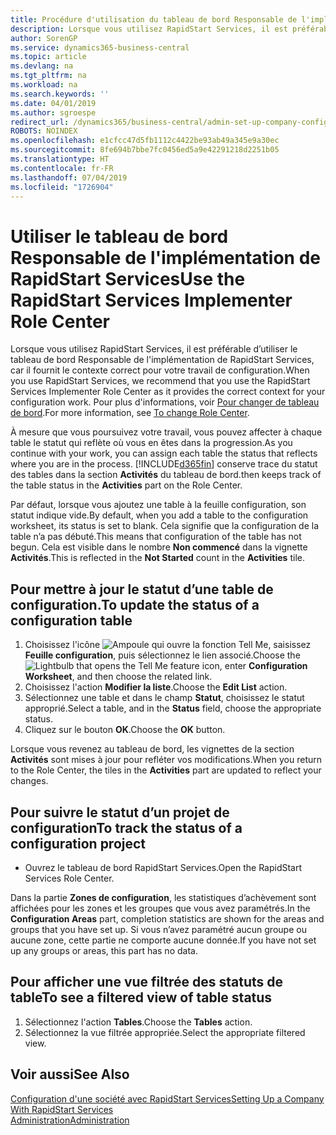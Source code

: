 ```yaml
---
title: Procédure d'utilisation du tableau de bord Responsable de l'implémentation de RapidStart Services | Microsoft Docs
description: Lorsque vous utilisez RapidStart Services, il est préférable de suivre votre travail et d’utiliser le tableau de bord Responsable de l'implémentation de RapidStart Services, car il fournit le contexte correct pour votre travail de configuration.
author: SorenGP
ms.service: dynamics365-business-central
ms.topic: article
ms.devlang: na
ms.tgt_pltfrm: na
ms.workload: na
ms.search.keywords: ''
ms.date: 04/01/2019
ms.author: sgroespe
redirect_url: /dynamics365/business-central/admin-set-up-company-configuration
ROBOTS: NOINDEX
ms.openlocfilehash: e1cfcc47d5fb1112c4422be93ab49a345e9a30ec
ms.sourcegitcommit: 8fe694b7bbe7fc0456ed5a9e42291218d2251b05
ms.translationtype: HT
ms.contentlocale: fr-FR
ms.lasthandoff: 07/04/2019
ms.locfileid: "1726904"
---
```

# <a name="use-the-rapidstart-services-implementer-role-center"></a><span data-ttu-id="c8df1-103">Utiliser le tableau de bord Responsable de l'implémentation de RapidStart Services</span><span class="sxs-lookup"><span data-stu-id="c8df1-103">Use the RapidStart Services Implementer Role Center</span></span>
<span data-ttu-id="c8df1-104">Lorsque vous utilisez RapidStart Services, il est préférable d’utiliser le tableau de bord Responsable de l'implémentation de RapidStart Services, car il fournit le contexte correct pour votre travail de configuration.</span><span class="sxs-lookup"><span data-stu-id="c8df1-104">When you use RapidStart Services, we recommend that you use the RapidStart Services Implementer Role Center as it provides the correct context for your configuration work.</span></span> <span data-ttu-id="c8df1-105">Pour plus d'informations, voir [Pour changer de tableau de bord](ui-change-basic-settings.md#to-change-role-center).</span><span class="sxs-lookup"><span data-stu-id="c8df1-105">For more information, see [To change Role Center](ui-change-basic-settings.md#to-change-role-center).</span></span>

<span data-ttu-id="c8df1-106">À mesure que vous poursuivez votre travail, vous pouvez affecter à chaque table le statut qui reflète où vous en êtes dans la progression.</span><span class="sxs-lookup"><span data-stu-id="c8df1-106">As you continue with your work, you can assign each table the status that reflects where you are in the process.</span></span> [!INCLUDE[d365fin](includes/d365fin_md.md)] <span data-ttu-id="c8df1-107">conserve trace du statut des tables dans la section **Activités** du tableau de bord.</span><span class="sxs-lookup"><span data-stu-id="c8df1-107">then keeps track of the table status in the **Activities** part on the Role Center.</span></span>  

<span data-ttu-id="c8df1-108">Par défaut, lorsque vous ajoutez une table à la feuille configuration, son statut indique vide.</span><span class="sxs-lookup"><span data-stu-id="c8df1-108">By default, when you add a table to the configuration worksheet, its status is set to blank.</span></span> <span data-ttu-id="c8df1-109">Cela signifie que la configuration de la table n’a pas débuté.</span><span class="sxs-lookup"><span data-stu-id="c8df1-109">This means that configuration of the table has not begun.</span></span> <span data-ttu-id="c8df1-110">Cela est visible dans le nombre **Non commencé** dans la vignette **Activités**.</span><span class="sxs-lookup"><span data-stu-id="c8df1-110">This is reflected in the **Not Started** count in the **Activities** tile.</span></span>  

## <a name="to-update-the-status-of-a-configuration-table"></a><span data-ttu-id="c8df1-111">Pour mettre à jour le statut d’une table de configuration.</span><span class="sxs-lookup"><span data-stu-id="c8df1-111">To update the status of a configuration table</span></span>  
1.  <span data-ttu-id="c8df1-112">Choisissez l'icône ![Ampoule qui ouvre la fonction Tell Me](media/ui-search/search_small.png "Dites-moi ce que vous voulez faire"), saisissez **Feuille configuration**, puis sélectionnez le lien associé.</span><span class="sxs-lookup"><span data-stu-id="c8df1-112">Choose the ![Lightbulb that opens the Tell Me feature](media/ui-search/search_small.png "Tell me what you want to do") icon, enter **Configuration Worksheet**, and then choose the related link.</span></span>  
2.  <span data-ttu-id="c8df1-113">Choisissez l'action **Modifier la liste**.</span><span class="sxs-lookup"><span data-stu-id="c8df1-113">Choose the **Edit List** action.</span></span>  
3.  <span data-ttu-id="c8df1-114">Sélectionnez une table et dans le champ **Statut**, choisissez le statut approprié.</span><span class="sxs-lookup"><span data-stu-id="c8df1-114">Select a table, and in the **Status** field, choose the appropriate status.</span></span>  
4.  <span data-ttu-id="c8df1-115">Cliquez sur le bouton **OK**.</span><span class="sxs-lookup"><span data-stu-id="c8df1-115">Choose the **OK** button.</span></span>  

<span data-ttu-id="c8df1-116">Lorsque vous revenez au tableau de bord, les vignettes de la section **Activités** sont mises à jour pour refléter vos modifications.</span><span class="sxs-lookup"><span data-stu-id="c8df1-116">When you return to the Role Center, the tiles in the **Activities** part are updated to reflect your changes.</span></span>  

## <a name="to-track-the-status-of-a-configuration-project"></a><span data-ttu-id="c8df1-117">Pour suivre le statut d’un projet de configuration</span><span class="sxs-lookup"><span data-stu-id="c8df1-117">To track the status of a configuration project</span></span>  
- <span data-ttu-id="c8df1-118">Ouvrez le tableau de bord RapidStart Services.</span><span class="sxs-lookup"><span data-stu-id="c8df1-118">Open the RapidStart Services Role Center.</span></span>  

<span data-ttu-id="c8df1-119">Dans la partie **Zones de configuration**, les statistiques d’achèvement sont affichées pour les zones et les groupes que vous avez paramétrés.</span><span class="sxs-lookup"><span data-stu-id="c8df1-119">In the **Configuration Areas** part, completion statistics are shown for the areas and groups that you have set up.</span></span> <span data-ttu-id="c8df1-120">Si vous n’avez paramétré aucun groupe ou aucune zone, cette partie ne comporte aucune donnée.</span><span class="sxs-lookup"><span data-stu-id="c8df1-120">If you have not set up any groups or areas, this part has no data.</span></span>  

## <a name="to-see-a-filtered-view-of-table-status"></a><span data-ttu-id="c8df1-121">Pour afficher une vue filtrée des statuts de table</span><span class="sxs-lookup"><span data-stu-id="c8df1-121">To see a filtered view of table status</span></span>  
1. <span data-ttu-id="c8df1-122">Sélectionnez l'action **Tables**.</span><span class="sxs-lookup"><span data-stu-id="c8df1-122">Choose the **Tables** action.</span></span>  
2. <span data-ttu-id="c8df1-123">Sélectionnez la vue filtrée appropriée.</span><span class="sxs-lookup"><span data-stu-id="c8df1-123">Select the appropriate filtered view.</span></span>  

## <a name="see-also"></a><span data-ttu-id="c8df1-124">Voir aussi</span><span class="sxs-lookup"><span data-stu-id="c8df1-124">See Also</span></span>  
[<span data-ttu-id="c8df1-125">Configuration d'une société avec RapidStart Services</span><span class="sxs-lookup"><span data-stu-id="c8df1-125">Setting Up a Company With RapidStart Services</span></span>](admin-set-up-a-company-with-rapidstart.md)  
[<span data-ttu-id="c8df1-126">Administration</span><span class="sxs-lookup"><span data-stu-id="c8df1-126">Administration</span></span>](admin-setup-and-administration.md)
